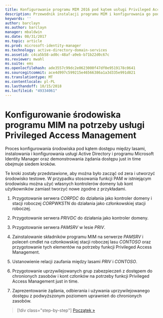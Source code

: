 ```yaml
---
title: Konfigurowanie programu MIM 2016 pod kątem usługi Privileged Access Management | Dokumentacja firmy Microsoft
description: Przewodnik instalacji programu MIM i konfigurowania go pod kątem usługi Privileged Access Management.
keywords: ''
author: barclayn
ms.author: barclayn
manager: mbaldwin
ms.date: 08/31/2017
ms.topic: article
ms.prod: microsoft-identity-manager
ms.technology: active-directory-domain-services
ms.assetid: c4ca5b58-ad0c-48af-a9eb-b71b22d0c67c
ms.reviewer: mwahl
ms.suite: ems
ms.openlocfilehash: ade3557c99dc2e0623000f47df0e9519178c0641
ms.sourcegitcommit: ace4d997c599215e46566386a1a3d335e991d821
ms.translationtype: MT
ms.contentlocale: pl-PL
ms.lasthandoff: 10/15/2018
ms.locfileid: "49334061"
---
```

# <a name="configure-the-mim-environment-for-privileged-access-management"></a>Konfigurowanie środowiska programu MIM na potrzeby usługi Privileged Access Management

Proces konfigurowania środowiska pod kątem dostępu między lasami, instalowania i konfigurowania usługi Active Directory i programu Microsoft Identity Manager oraz demonstrowania żądania dostępu just in time obejmuje siedem kroków.

Te kroki zostały przedstawione, aby można było zacząć od zera i utworzyć środowisko testowe. W przypadku stosowania funkcji PAM w istniejącym środowisku można użyć własnych kontrolerów domeny lub kont użytkowników zamiast tworzyć nowe zgodne z przykładami.

1. Przygotowanie serwera *CORPDC* do działania jako kontroler domeny i stacji roboczej *CORPWKSTN* do działania jako członkowskiej stacji roboczej.

2. Przygotowanie serwera *PRIVDC* do działania jako kontroler domeny.

3.  Przygotowanie serwera *PAMSRV* w lesie *PRIV*.

4.  Zainstalowanie składników programu MIM na serwerze *PAMSRV* i poleceń cmdlet na członkowskiej stacji roboczej lasu *CONTOSO* oraz przygotowanie tych elementów na potrzeby funkcji Privileged Access Management.

5.  Ustanowienie relacji zaufania między lasami *PRIV* i *CONTOSO*.

6.  Przygotowanie uprzywilejowanych grup zabezpieczeń z dostępem do chronionych zasobów i kont członków na potrzeby funkcji Privileged Access Management just in time.

7.  Zaprezentowanie żądania, odbierania i używania uprzywilejowanego dostępu z podwyższonym poziomem uprawnień do chronionych zasobów.

> [!div class="step-by-step"]
> [Początek »](step-1-prepare-corp-domain.md)

